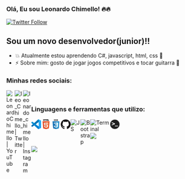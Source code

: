 ### Olá, Eu sou Leonardo Chimello! 🔥🔥


[![Twitter Follow](https://img.shields.io/twitter/follow/leo_Chimello_?color=1DA1F2&logo=twitter&style=for-the-badge)](https://twitter.com/leo_Chimello_)

## Sou um novo desenvolvedor(junior)!!

- 💥 Atualmente estou aprendendo C#, javascript, html, css 🌠
- ⚡ Sobre mim: gosto de jogar jogos competitivos e tocar guitarra 🌠

### Minhas redes sociais:

[<img align="left" alt="LeonardoChimello | YouTube" width="22px" src="https://cdn.jsdelivr.net/npm/simple-icons@v3/icons/youtube.svg" />][youtube]
[<img align="left" alt="leo_Chimello_ | Twitter" width="22px" src="https://cdn.jsdelivr.net/npm/simple-icons@v3/icons/twitter.svg" />][twitter]
[<img align="left" alt="leonardo_chimello | Instagram" width="22px" src="https://cdn.jsdelivr.net/npm/simple-icons@v3/icons/instagram.svg" />][instagram]

<br />

### Linguagens e ferramentas que utilizo:

[<img align="left" alt="Visual Studio Code" width="26px" src="https://raw.githubusercontent.com/github/explore/80688e429a7d4ef2fca1e82350fe8e3517d3494d/topics/visual-studio-code/visual-studio-code.png" />][webdevplaylist]

[<img align="left" alt="HTML5" width="26px" src="https://raw.githubusercontent.com/github/explore/80688e429a7d4ef2fca1e82350fe8e3517d3494d/topics/html/html.png" />][webdevplaylist]

[<img align="left" alt="CSS3" width="26px" src="https://raw.githubusercontent.com/github/explore/80688e429a7d4ef2fca1e82350fe8e3517d3494d/topics/css/css.png" />][cssplaylist]

[<img align="left" alt="GitHub" width="26px" src="https://raw.githubusercontent.com/github/explore/78df643247d429f6cc873026c0622819ad797942/topics/github/github.png" />][webdevplaylist]

[<img align="left" alt="JS" width="26px" src="https://raw.githubusercontent.com/jmnote/z-icons/master/svg/javascript.svg" />][webdevplaylist]

[<img align="left" alt="Bootstrap" width="26px" src="https://raw.githubusercontent.com/jmnote/z-icons/master/svg/bootstrap.svg" />][webdevplaylist]

[<img align="left" alt="Terminal" width="52px" src="https://img.shields.io/badge/Node.js-339933?style=for-the-badge&logo=nodedotjs&logoColor=white" />][webdevplaylist]

[<img align="left" alt="Terminal" width="26px" src="https://raw.githubusercontent.com/github/explore/80688e429a7d4ef2fca1e82350fe8e3517d3494d/topics/terminal/terminal.png" />][webdevplaylist]

<br />
<br />


[course]: http://vsCodeHero.com
[twitter]: https://twitter.com/leo_Chimello_
[youtube]: https://www.youtube.com/channel/UCw89Z2pw8nNg9QT7NXeBjMw
[instagram]: https://www.instagram.com/leonardo_chimello
<!--
[linkedin]:
--> 
[webdevplaylist]:
[jsplaylist]:
[cssplaylist]: 
[reactplaylist]: 


<div>
  <a href="https://github.com/LeonardoChimello">
  <img height="180em"   align="center" src="https://github-readme-stats.vercel.app/api?username=LeonardoChimello&show_icons=true&theme=vision-friendly-dark&include_all_commits=true&count_private=true"/>
  <br />
  <br />
  <img height="180em"  align="center" src="https://github-readme-stats.vercel.app/api/top-langs/?username=LeonardoChimello&&layout=compact&hide=shell&theme=vision-friendly-dark"/>
</div>

<br/>
